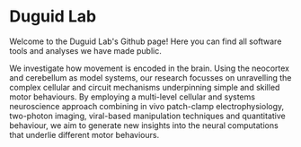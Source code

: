 # Duguid Lab

Welcome to the Duguid Lab's Github page! Here you can find all software tools and analyses we have made public.

We investigate how movement is encoded in the brain. Using the neocortex and cerebellum as model systems, our research focusses on unravelling the complex cellular and circuit mechanisms underpinning simple and skilled motor behaviours. By employing a multi-level cellular and systems neuroscience approach combining in vivo patch-clamp electrophysiology, two-photon imaging, viral-based manipulation techniques and quantitative behaviour, we aim to generate new insights into the neural computations that underlie different motor behaviours.

<!--

**Here are some ideas to get you started:**

🙋‍♀️ A short introduction - what is your organization all about?
🌈 Contribution guidelines - how can the community get involved?
👩‍💻 Useful resources - where can the community find your docs? Is there anything else the community should know?
🍿 Fun facts - what does your team eat for breakfast?
🧙 Remember, you can do mighty things with the power of [Markdown](https://docs.github.com/github/writing-on-github/getting-started-with-writing-and-formatting-on-github/basic-writing-and-formatting-syntax)
-->
